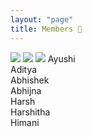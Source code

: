 ```yaml
---
layout: "page"
title: Members 🎰
---
```

<image src="./pics/WhatsApp Image 2020-04-24 at 8.34.44 PM.jpeg"></image>
<image src="./pics/WhatsApp Image 2020-04-24 at 8.34.43 PM.jpeg"></image>
<image src="./pics/WhatsApp Image 2020-04-24 at 8.34.44 PM (1).jpeg">
Ayushi
<br>
Aditya
<br>
Abhishek
<br>
Abhijna
<br>
Harsh
<br>
Harshitha
<br>
Himani
